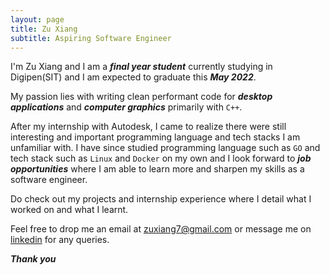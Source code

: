 ```yaml
---
layout: page
title: Zu Xiang
subtitle: Aspiring Software Engineer
---
```


I'm Zu Xiang and I am a ***final year student*** currently studying in Digipen(SIT) and I am expected to graduate this ***May 2022***. 

My passion lies with writing clean performant code for ***desktop applications*** and ***computer graphics*** primarily with `C++`. 

After my internship with Autodesk, I came to realize there were still interesting and important programming language and tech stacks I am unfamiliar with. I have since studied  programming language such as `GO` and tech stack such as `Linux` and `Docker` on my own and I look forward to ***job opportunities*** where I am able to learn more and sharpen my skills as a software engineer.

Do check out my projects and internship experience where I detail what I worked on and what I learnt.

Feel free to drop me an email at <zuxiang7@gmail.com> or message me on [linkedin](https://www.linkedin.com/in/zuxiang/) for any queries.

***Thank you***
